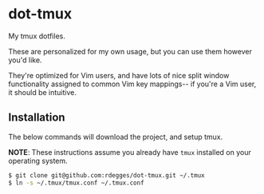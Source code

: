 # dot-tmux

My tmux dotfiles.

These are personalized for my own usage, but you can use them however you'd
like.

They're optimized for Vim users, and have lots of nice split window
functionality assigned to common Vim key mappings-- if you're a Vim user, it
should be intuitive.


## Installation

The below commands will download the project, and setup tmux.

**NOTE**: These instructions assume you already have `tmux` installed on your
operating system.

``` bash
$ git clone git@github.com:rdegges/dot-tmux.git ~/.tmux
$ ln -s ~/.tmux/tmux.conf ~/.tmux.conf
```
